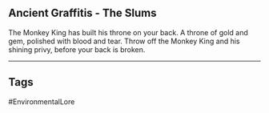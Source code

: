 ## Ancient Graffitis - The Slums
The Monkey King has built his throne on your back. A throne of gold and gem, polished with blood and tear. Throw off the Monkey King and his shining privy, before your back is broken.

---
## Tags
#EnvironmentalLore
